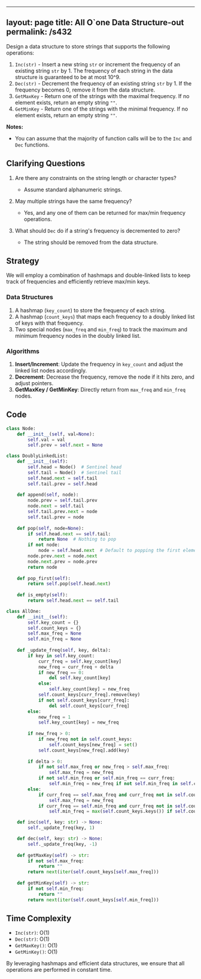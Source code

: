 
---
layout: page
title:  All O`one Data Structure-out
permalink: /s432
---

Design a data structure to store strings that supports the following operations:

1. `Inc(str)` - Insert a new string `str` or increment the frequency of an existing string `str` by 1. The frequency of each string in the data structure is guaranteed to be at most 10^9.
2. `Dec(str)` - Decrement the frequency of an existing string `str` by 1. If the frequency becomes 0, remove it from the data structure.
3. `GetMaxKey` - Return one of the strings with the maximal frequency. If no element exists, return an empty string `""`.
4. `GetMinKey` - Return one of the strings with the minimal frequency. If no element exists, return an empty string `""`.

**Notes:**
- You can assume that the majority of function calls will be to the `Inc` and `Dec` functions.

## Clarifying Questions

1. Are there any constraints on the string length or character types?
   - Assume standard alphanumeric strings.

2. May multiple strings have the same frequency?
   - Yes, and any one of them can be returned for max/min frequency operations.

3. What should `Dec` do if a string's frequency is decremented to zero?
   - The string should be removed from the data structure.

## Strategy

We will employ a combination of hashmaps and double-linked lists to keep track of frequencies and efficiently retrieve max/min keys.

### Data Structures
1. A hashmap (`key_count`) to store the frequency of each string.
2. A hashmap (`count_keys`) that maps each frequency to a doubly linked list of keys with that frequency.
3. Two special nodes (`max_freq` and `min_freq`) to track the maximum and minimum frequency nodes in the doubly linked list.

### Algorithms
1. **Insert/Increment**: Update the frequency in `key_count` and adjust the linked list nodes accordingly.
2. **Decrement**: Decrease the frequency, remove the node if it hits zero, and adjust pointers.
3. **GetMaxKey / GetMinKey**: Directly return from `max_freq` and `min_freq` nodes.

## Code

```python
class Node:
    def __init__(self, val=None):
        self.val = val
        self.prev = self.next = None

class DoublyLinkedList:
    def __init__(self):
        self.head = Node()  # Sentinel head
        self.tail = Node()  # Sentinel tail
        self.head.next = self.tail
        self.tail.prev = self.head
    
    def append(self, node):
        node.prev = self.tail.prev
        node.next = self.tail
        self.tail.prev.next = node
        self.tail.prev = node
    
    def pop(self, node=None):
        if self.head.next == self.tail:
            return None  # Nothing to pop
        if not node:
            node = self.head.next  # Default to popping the first element
        node.prev.next = node.next
        node.next.prev = node.prev
        return node
    
    def pop_first(self):
        return self.pop(self.head.next)
    
    def is_empty(self):
        return self.head.next == self.tail

class AllOne:
    def __init__(self):
        self.key_count = {}
        self.count_keys = {}
        self.max_freq = None
        self.min_freq = None
    
    def _update_freq(self, key, delta):
        if key in self.key_count:
            curr_freq = self.key_count[key]
            new_freq = curr_freq + delta
            if new_freq == 0:
                del self.key_count[key]
            else:
                self.key_count[key] = new_freq
            self.count_keys[curr_freq].remove(key)
            if not self.count_keys[curr_freq]:
                del self.count_keys[curr_freq]
        else:
            new_freq = 1
            self.key_count[key] = new_freq
        
        if new_freq > 0:
            if new_freq not in self.count_keys:
                self.count_keys[new_freq] = set()
            self.count_keys[new_freq].add(key)
        
        if delta > 0:
            if not self.max_freq or new_freq > self.max_freq:
                self.max_freq = new_freq
            if not self.min_freq or self.min_freq == curr_freq:
                self.min_freq = new_freq if not self.min_freq in self.count_keys else min(new_freq, self.min_freq)
        else:
            if curr_freq == self.max_freq and curr_freq not in self.count_keys:
                self.max_freq = new_freq
            if curr_freq == self.min_freq and curr_freq not in self.count_keys:
                self.min_freq = max(self.count_keys.keys()) if self.count_keys else None

    def inc(self, key: str) -> None:
        self._update_freq(key, 1)

    def dec(self, key: str) -> None:
        self._update_freq(key, -1)
    
    def getMaxKey(self) -> str:
        if not self.max_freq:
            return ""
        return next(iter(self.count_keys[self.max_freq]))
    
    def getMinKey(self) -> str:
        if not self.min_freq:
            return ""
        return next(iter(self.count_keys[self.min_freq]))

```

## Time Complexity
- `Inc(str)`: O(1)
- `Dec(str)`: O(1)
- `GetMaxKey()`: O(1)
- `GetMinKey()`: O(1)

By leveraging hashmaps and efficient data structures, we ensure that all operations are performed in constant time.